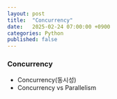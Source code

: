 ```yaml
---
layout: post
title:  "Concurrency"
date:   2025-02-24 07:00:00 +0900
categories: Python
published: false
---
```


### Concurrency
- Concurrency(동시성)
- Concurrency vs Parallelism